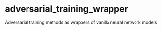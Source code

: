 # adversarial_training_wrapper
Adversarial training methods as wrappers of vanilla neural network models
